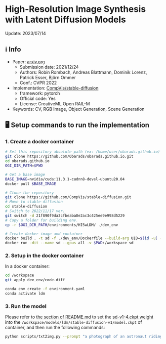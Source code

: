 # High-Resolution Image Synthesis with Latent Diffusion Models

Update: 2023/07/14

## ℹ️ Info
- Paper: [arxiv.org](https://arxiv.org/abs/2112.10752)
  - Submission date: 2021/12/24
  - Authors: Robin Rombach, Andreas Blattmann, Dominik Lorenz, Patrick Esser, Björn Ommer
  - Conf.: CVPR 2022
- Implementation: [CompVis/stable-diffusion](https://github.com/CompVis/stable-diffusion)
  - framework: pytorch
  - Official code: Yes
  - License: CreativeML Open RAIL-M
- Keywords: CV, RGB Image, Object Generation, Scene Generation

## 🖥️ Setup commands to run the implementation
### 1. Create a docker container
```bash
# Set this repository absolute path (ex: /home/user/obarads.github.io)
git clone https://github.com/Obarads/obarads.github.io.git
cd obarads.github.io
OGI_DIR_PATH=$PWD

# Get a base image
BASE_IMAGE=nvidia/cuda:11.3.1-cudnn8-devel-ubuntu20.04
docker pull $BASE_IMAGE

# Clone the repository
git clone https://github.com/CompVis/stable-diffusion.git
# Move to stable-diffusion
cd stable-diffusion
# Switch to 2022/11/17 ver.
git switch -d 21f890f9da3cfbeaba8e2ac3c425ee9e998d5229
# Copy a folder for building env.
cp -r $OGI_DIR_PATH/environments/HISwLDM/ ./dev_env

# Create docker image and container
docker build . -t sd -f ./dev_env/Dockerfile --build-arg UID=$(id -u) --build-arg GID=$(id -g) --build-arg BASE_IMAGE=$BASE_IMAGE
docker run -dit --name sd --gpus all -v $PWD:/workspace sd
```

### 2. Setup in the docker container
In a docker container:
```bash
cd /workspace
git apply dev_env/code.diff

conda env create -f environment.yaml
conda activate ldm
```

### 3. Run the model
Please refer to [the section of README.md](https://github.com/CompVis/stable-diffusion#stable-diffusion-v1) to set the [sd-v1-4.ckpt weight](https://huggingface.co/CompVis/stable-diffusion-v-1-4-original) into the `/workspace/models/ldm/stable-diffusion-v1/model.ckpt` of container, and then run the following commands:

```bash
python scripts/txt2img.py --prompt "a photograph of an astronaut riding a horse" --plms 
```
